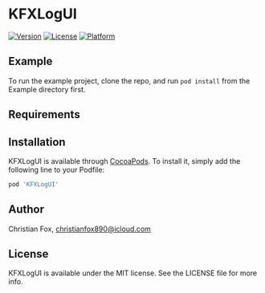 # KFXLogUI

[![Version](https://img.shields.io/cocoapods/v/KFXLogUI.svg?style=flat)](https://cocoapods.org/pods/KFXLogUI)
[![License](https://img.shields.io/cocoapods/l/KFXLogUI.svg?style=flat)](https://cocoapods.org/pods/KFXLogUI)
[![Platform](https://img.shields.io/cocoapods/p/KFXLogUI.svg?style=flat)](https://cocoapods.org/pods/KFXLogUI)

## Example

To run the example project, clone the repo, and run `pod install` from the Example directory first.

## Requirements

## Installation

KFXLogUI is available through [CocoaPods](https://cocoapods.org). To install
it, simply add the following line to your Podfile:

```ruby
pod 'KFXLogUI'
```

## Author

Christian Fox, christianfox890@icloud.com

## License

KFXLogUI is available under the MIT license. See the LICENSE file for more info.
